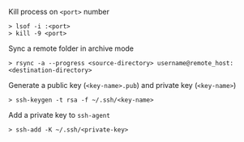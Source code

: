 Kill process on `<port>` number
~~~
> lsof -i :<port>
> kill -9 <port>
~~~

Sync a remote folder in archive mode
~~~
> rsync -a --progress <source-directory> username@remote_host:<destination-directory>
~~~

Generate a public key (`<key-name>.pub`) and private key (`<key-name>`)
~~~
> ssh-keygen -t rsa -f ~/.ssh/<key-name>
~~~

Add a private key to `ssh-agent`
~~~
> ssh-add -K ~/.ssh/<private-key>
~~~
